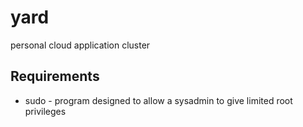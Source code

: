 # yard
personal cloud application cluster

## Requirements
* sudo - program designed to allow a sysadmin to give limited root privileges
